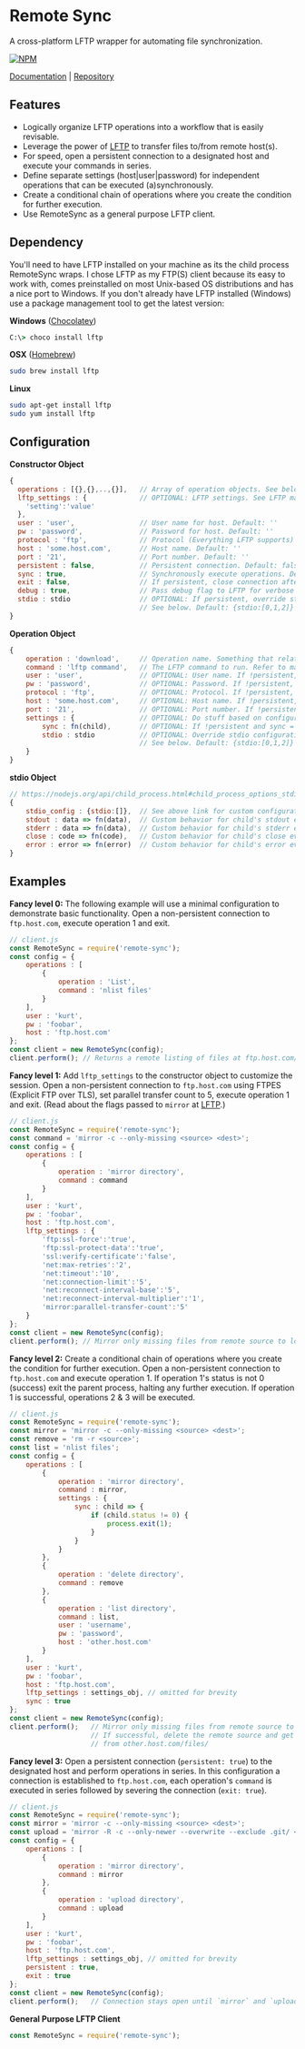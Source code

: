 # Remote Sync

A cross-platform LFTP wrapper for automating file synchronization.

[![NPM](https://nodei.co/npm/remote-sync.png)](https://nodei.co/npm/remote-sync/)

[Documentation](http://kurtlocker.github.io/remote-sync) | [Repository](https://github.com/kurtlocker/remote-sync)

## Features
- Logically organize LFTP operations into a workflow that is easily revisable.
- Leverage the power of [LFTP](http://lftp.yar.ru/lftp-man.html) to transfer files to/from remote host(s).
- For speed, open a persistent connection to a designated host and execute your commands in series.
- Define separate settings (host|user|password) for independent operations that can be executed (a)synchronously.
- Create a conditional chain of operations where you create the condition for further execution.
- Use RemoteSync as a general purpose LFTP client.

## Dependency
You'll need to have LFTP installed on your machine as its the child process RemoteSync wraps. I chose LFTP as my FTP(S) client because its easy to work with, comes preinstalled on most Unix-based OS distributions and has a nice port to Windows. If you don't already have LFTP installed (Windows) use a package management tool to get the latest version:

**Windows** ([Chocolatey](https://chocolatey.org/))
```cmd
C:\> choco install lftp
```
**OSX** ([Homebrew](http://brew.sh/))
```bash
sudo brew install lftp
```
**Linux**
```bash
sudo apt-get install lftp
sudo yum install lftp
```
## Configuration
**Constructor Object**
```js
{
  operations : [{},{},..,{}],   // Array of operation objects. See below. 
  lftp_settings : {             // OPTIONAL: LFTP settings. See LFTP man page.
    'setting':'value'
  },
  user : 'user',                // User name for host. Default: ''
  pw : 'password',              // Password for host. Default: ''
  protocol : 'ftp',             // Protocol (Everything LFTP supports) Default: ftp
  host : 'some.host.com',       // Host name. Default: ''
  port : '21',                  // Port number. Default: ''
  persistent : false,           // Persistent connection. Default: false
  sync : true,                  // Synchronously execute operations. Default: false
  exit : false,                 // If persistent, close connection after operations finish. Default: false
  debug : true,                 // Pass debug flag to LFTP for verbose logging. Default: false
  stdio : stdio                 // OPTIONAL: If persistent, override stdio configuration of child process 
                                // See below. Default: {stdio:[0,1,2]}
}
```
**Operation Object**
```js
{
    operation : 'download',     // Operation name. Something that relates to the command.
    command : 'lftp command',   // The LFTP command to run. Refer to man page.
    user : 'user',              // OPTIONAL: User name. If !persistent, overrides constructor value.
    pw : 'password',            // OPTIONAL: Password. If !persistent, overrides constructor value.
    protocol : 'ftp',           // OPTIONAL: Protocol. If !persistent, overrides constructor value.
    host : 'some.host.com',     // OPTIONAL: Host name. If !persistent, overrides constructor value.
    port : '21',                // OPTIONAL: Port number. If !persistent, overrides constructor value.
    settings : {                // OPTIONAL: Do stuff based on configuration.
        sync : fn(child),       // OPTIONAL: If !persistent and sync = true, call fn(child) on finish.
        stdio : stdio           // OPTIONAL: Override stdio configuration of child process
                                // See below. Default: {stdio:[0,1,2]}
    }
}
```
**stdio Object**
```js
// https://nodejs.org/api/child_process.html#child_process_options_stdio
{
    stdio_config : {stdio:[]},  // See above link for custom configuration.
    stdout : data => fn(data),  // Custom behavior for child's stdout event.
    stderr : data => fn(data),  // Custom behavior for child's stderr event.
    close : code => fn(code),   // Custom behavior for child's close event.
    error : error => fn(error)  // Custom behavior for child's error event.
}
```
## Examples
**Fancy level 0:** The following example will use a minimal configuration to demonstrate basic functionality. Open a non-persistent connection to `ftp.host.com`, execute operation 1 and exit.
```js
// client.js
const RemoteSync = require('remote-sync');
const config = {
    operations : [
        {
            operation : 'List',
            command : 'nlist files'
        }
    ],
    user : 'kurt',
    pw : 'foobar',
    host : 'ftp.host.com'
};
const client = new RemoteSync(config);
client.perform(); // Returns a remote listing of files at ftp.host.com/files/
```
**Fancy level 1:** Add `lftp_settings` to the constructor object to customize the session. Open a non-persistent connection to `ftp.host.com` using FTPES (Explicit FTP over TLS), set parallel transfer count to 5, execute operation 1 and exit. (Read about the flags passed to `mirror` at [LFTP](http://lftp.yar.ru/lftp-man.html).)
```js
// client.js
const RemoteSync = require('remote-sync');
const command = 'mirror -c --only-missing <source> <dest>';
const config = {
    operations : [
        {
            operation : 'mirror directory',
            command : command
        }
    ],
    user : 'kurt',
    pw : 'foobar',
    host : 'ftp.host.com',
    lftp_settings : {
        'ftp:ssl-force':'true',
        'ftp:ssl-protect-data':'true',
        'ssl:verify-certificate':'false',
        'net:max-retries':'2',
        'net:timeout':'10',
        'net:connection-limit':'5',
        'net:reconnect-interval-base':'5',
        'net:reconnect-interval-multiplier':'1',
        'mirror:parallel-transfer-count':'5'
    }
};
const client = new RemoteSync(config);
client.perform(); // Mirror only missing files from remote source to local disk.
```
**Fancy level 2:** Create a conditional chain of operations where you create the condition for further execution. Open a non-persistent connection to `ftp.host.com` and execute operation 1. If operation 1's status is not 0 (success) exit the parent process, halting any further execution. If operation 1 is successful, operations 2 & 3 will be executed.
```js
// client.js
const RemoteSync = require('remote-sync');
const mirror = 'mirror -c --only-missing <source> <dest>';
const remove = 'rm -r <source>';
const list = 'nlist files';
const config = {
    operations : [
        {
            operation : 'mirror directory',
            command : mirror,
            settings : {
                sync : child => {
                    if (child.status != 0) {
                        process.exit(1);
                    }
                }
            }
        },
        {  
            operation : 'delete directory',
            command : remove
        },
        {
            operation : 'list directory',
            command : list,
            user : 'username',
            pw : 'password',
            host : 'other.host.com'
        }
    ],
    user : 'kurt',
    pw : 'foobar',
    host : 'ftp.host.com',
    lftp_settings : settings_obj, // omitted for brevity
    sync : true
};
const client = new RemoteSync(config);
client.perform();   // Mirror only missing files from remote source to local disk.
                    // If successful, delete the remote source and get remote listing
                    // from other.host.com/files/
```
**Fancy level 3:** Open a persistent connection (`persistent: true`) to the designated host and perform operations in series. In this configuration a connection is established to `ftp.host.com`, each operation's `command` is executed in series followed by severing the connection (`exit: true`).
```js
// client.js
const RemoteSync = require('remote-sync');
const mirror = 'mirror -c --only-missing <source> <dest>';
const upload = 'mirror -R -c --only-newer --overwrite --exclude .git/ <local> <remote>'; // reverse mirror -R
const config = {
    operations : [
        {
            operation : 'mirror directory',
            command : mirror
        },
        {  
            operation : 'upload directory',
            command : upload
        }
    ],
    user : 'kurt',
    pw : 'foobar',
    host : 'ftp.host.com',
    lftp_settings : settings_obj, // omitted for brevity
    persistent : true,
    exit : true
};
const client = new RemoteSync(config);
client.perform();   // Connection stays open until `mirror` and `upload` complete
```
**General Purpose LFTP Client**
```js
const RemoteSync = require('remote-sync');
```